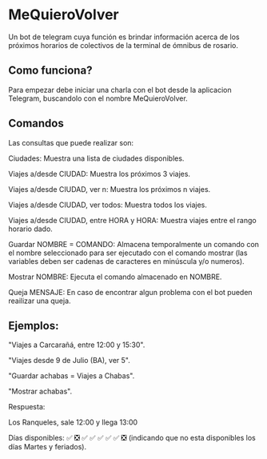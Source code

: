 # MeQuieroVolver
Un bot de telegram cuya función es brindar información acerca de los próximos horarios de colectivos de la terminal de ómnibus de rosario.

## Como funciona?
Para empezar debe iniciar una charla con el bot desde la aplicacion Telegram, buscandolo con el nombre MeQuieroVolver.

## Comandos
Las consultas que puede realizar son:

Ciudades: Muestra una lista de ciudades disponibles.

Viajes a/desde CIUDAD: Muestra los próximos 3 viajes.

Viajes a/desde CIUDAD, ver n: Muestra los próximos n viajes.

Viajes a/desde CIUDAD, ver todos: Muestra todos los viajes.

Viajes a/desde CIUDAD, entre HORA y HORA: Muestra viajes entre el rango horario dado.

Guardar NOMBRE = COMANDO: Almacena temporalmente un comando con el nombre seleccionado para ser ejecutado con el comando mostrar (las variables deben ser cadenas de caracteres en minúscula y/o numeros).

Mostrar NOMBRE: Ejecuta el comando almacenado en NOMBRE.

Queja MENSAJE: En caso de encontrar algun problema con el bot pueden reailizar una queja.

## Ejemplos:
"Viajes a Carcarañá, entre 12:00 y 15:30".

"Viajes desde 9 de Julio (BA), ver 5".

"Guardar achabas = Viajes a Chabas".

"Mostrar achabas".

Respuesta:

Los Ranqueles, sale 12:00 y llega 13:00

Días disponibles: :white_check_mark: :negative_squared_cross_mark: :white_check_mark: :white_check_mark: :white_check_mark: :white_check_mark: :white_check_mark: :negative_squared_cross_mark:
(indicando que no esta disponibles los días Martes y feriados). 
